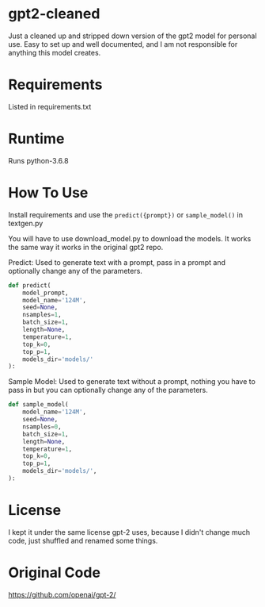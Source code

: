 # gpt2-cleaned
Just a cleaned up and stripped down version of the gpt2 model for personal use. Easy to set up and well documented, and I am not responsible for anything this model creates.

# Requirements 
Listed in requirements.txt

# Runtime
Runs python-3.6.8

# How To Use
Install requirements and use the `predict({prompt})` or `sample_model()` in textgen.py

You will have to use download_model.py to download the models. It works the same way it works in the original gpt2 repo.

Predict:
Used to generate text with a prompt, pass in a prompt and optionally change any of the parameters.

```python
def predict(
    model_prompt,
    model_name='124M',
    seed=None,
    nsamples=1,
    batch_size=1,
    length=None,
    temperature=1,
    top_k=0,
    top_p=1,
    models_dir='models/'
):
```
Sample Model:
Used to generate text without a prompt, nothing you have to pass in but you can optionally change any of the parameters.

```python
def sample_model(
    model_name='124M',
    seed=None,
    nsamples=0,
    batch_size=1,
    length=None,
    temperature=1,
    top_k=0,
    top_p=1,
    models_dir='models/',
):
```

# License
I kept it under the same license gpt-2 uses, because I didn't change much code, just shuffled and renamed some things.

# Original Code
https://github.com/openai/gpt-2/
